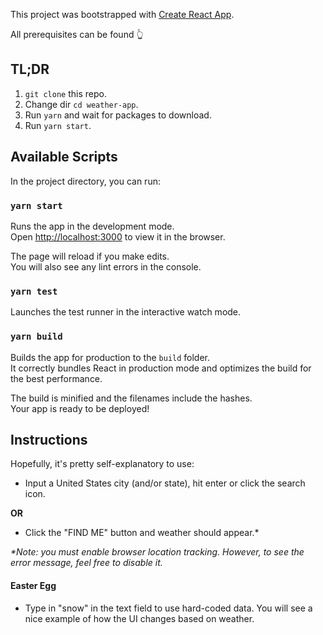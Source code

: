 This project was bootstrapped with [Create React App](https://github.com/facebook/create-react-app).

All prerequisites can be found 👆

## **TL;DR**

1. `git clone` this repo.
2. Change dir `cd weather-app`.
3. Run `yarn` and wait for packages to download.
4. Run `yarn start`.  

## Available Scripts

In the project directory, you can run:

### `yarn start`

Runs the app in the development mode.<br />
Open [http://localhost:3000](http://localhost:3000) to view it in the browser.

The page will reload if you make edits.<br />
You will also see any lint errors in the console.

### `yarn test`

Launches the test runner in the interactive watch mode.<br />

### `yarn build`

Builds the app for production to the `build` folder.<br />
It correctly bundles React in production mode and optimizes the build for the best performance.

The build is minified and the filenames include the hashes.<br />
Your app is ready to be deployed!

## Instructions

Hopefully, it's pretty self-explanatory to use:

- Input a United States city (and/or state), hit enter or click the search icon.

**OR**

- Click the "FIND ME" button and weather should appear.*

_*Note: you must enable browser location tracking. However, to see the error message, feel free
  to disable it._ 

#### Easter Egg

- Type in "snow" in the text field to use hard-coded data. You will see a nice example of how
 the UI changes based on weather.
